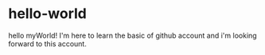 # hello-world
hello myWorld!
I'm here to learn the basic of github account and i'm looking forward to this account.
